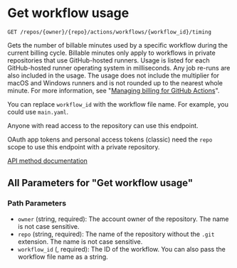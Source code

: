 # Get workflow usage

`GET /repos/{owner}/{repo}/actions/workflows/{workflow_id}/timing`

Gets the number of billable minutes used by a specific workflow during the current billing cycle. Billable minutes only apply to workflows in private repositories that use GitHub-hosted runners. Usage is listed for each GitHub-hosted runner operating system in milliseconds. Any job re-runs are also included in the usage. The usage does not include the multiplier for macOS and Windows runners and is not rounded up to the nearest whole minute. For more information, see "[Managing billing for GitHub Actions](https://docs.github.com/github/setting-up-and-managing-billing-and-payments-on-github/managing-billing-for-github-actions)".

You can replace `workflow_id` with the workflow file name. For example, you could use `main.yaml`.

Anyone with read access to the repository can use this endpoint.

OAuth app tokens and personal access tokens (classic) need the `repo` scope to use this endpoint with a private repository.

[API method documentation](https://docs.github.com/rest/actions/workflows#get-workflow-usage)

## All Parameters for "Get workflow usage"

### Path Parameters

- `owner` (string, required): The account owner of the repository. The name is not case sensitive.
- `repo` (string, required): The name of the repository without the `.git` extension. The name is not case sensitive.
- `workflow_id` (, required): The ID of the workflow. You can also pass the workflow file name as a string.